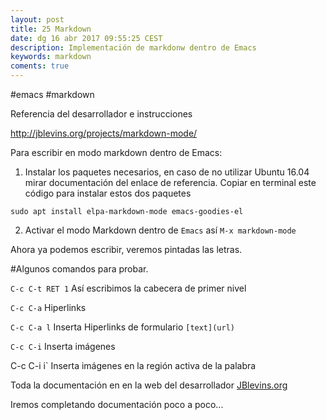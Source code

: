 ```yaml
---
layout: post
title: 25 Markdown
date: dg 16 abr 2017 09:55:25 CEST 
description: Implementación de markdonw dentro de Emacs 
keywords: markdown
coments: true
---
```


#emacs
#markdown

Referencia del desarrollador e instrucciones

http://jblevins.org/projects/markdown-mode/


Para escribir en modo markdown dentro de Emacs:

1. Instalar los paquetes necesarios, en caso de no utilizar Ubuntu 16.04 mirar documentación del enlace de referencia. Copiar en terminal este código para instalar estos dos paquetes

```
sudo apt install elpa-markdown-mode emacs-goodies-el
```
2. Activar el modo Markdown dentro de `Emacs` así `M-x markdown-mode`

Ahora ya podemos escribir, veremos pintadas las letras.

#Algunos comandos para probar.

`C-c C-t RET 1` Así escribimos la cabecera de primer nivel

`C-c C-a` Hiperlinks

`C-c C-a l` Inserta Hiperlinks de formulario `[text](url)`

`C-c C-i` Inserta imágenes

C-c C-i i` Inserta imágenes en la región activa de la palabra


Toda la documentación en en la web del desarrollador [JBlevins.org](http://jblevins.org/projects/markdown-mode/)


Iremos completando documentación poco a poco...
